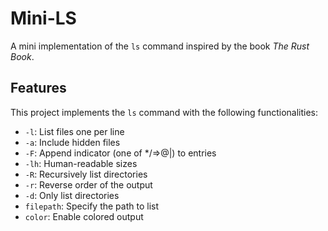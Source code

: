 # Mini-LS

A mini implementation of the `ls` command inspired by the book *The Rust Book*.

## Features

This project implements the `ls` command with the following functionalities:

- `-l`: List files one per line
- `-a`: Include hidden files
- `-F`: Append indicator (one of */=>@|) to entries
- `-lh`: Human-readable sizes
- `-R`: Recursively list directories
- `-r`: Reverse order of the output
- `-d`: Only list directories
- `filepath`: Specify the path to list
- `color`: Enable colored output
